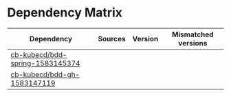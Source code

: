 # Dependency Matrix

Dependency | Sources | Version | Mismatched versions
---------- | ------- | ------- | -------------------
[cb-kubecd/bdd-spring-1583145374](https://github.com/cb-kubecd/bdd-spring-1583145374.git) |  | []() | 
[cb-kubecd/bdd-gh-1583147119](https://github.com/cb-kubecd/bdd-gh-1583147119.git) |  | []() | 
